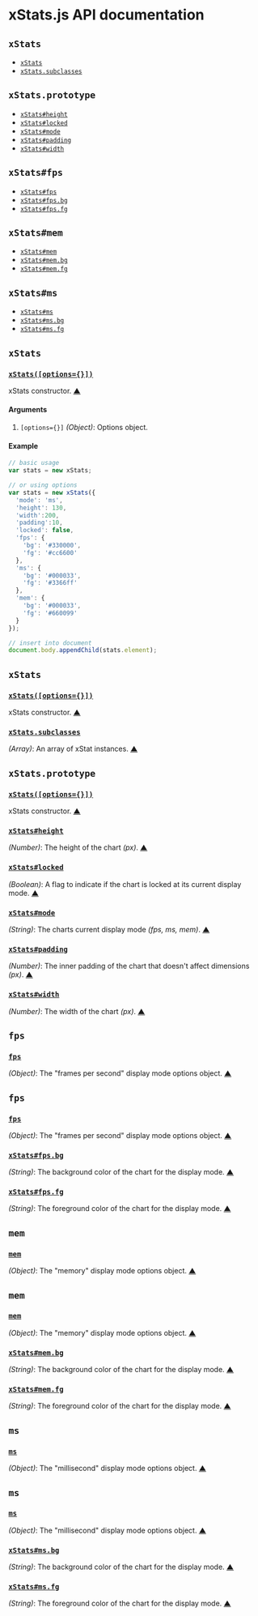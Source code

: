 # xStats.js API documentation

<!-- div -->


<!-- div -->

## `xStats`
* [`xStats`](#xStats)
* [`xStats.subclasses`](#xStats.subclasses)

<!-- /div -->


<!-- div -->

## `xStats.prototype`
* [`xStats#height`](#xStats:height)
* [`xStats#locked`](#xStats:locked)
* [`xStats#mode`](#xStats:mode)
* [`xStats#padding`](#xStats:padding)
* [`xStats#width`](#xStats:width)

<!-- /div -->


<!-- div -->

## `xStats#fps`
* [`xStats#fps`](#xStats:fps)
* [`xStats#fps.bg`](#xStats:fps.bg)
* [`xStats#fps.fg`](#xStats:fps.fg)

<!-- /div -->


<!-- div -->

## `xStats#mem`
* [`xStats#mem`](#xStats:mem)
* [`xStats#mem.bg`](#xStats:mem.bg)
* [`xStats#mem.fg`](#xStats:mem.fg)

<!-- /div -->


<!-- div -->

## `xStats#ms`
* [`xStats#ms`](#xStats:ms)
* [`xStats#ms.bg`](#xStats:ms.bg)
* [`xStats#ms.fg`](#xStats:ms.fg)

<!-- /div -->


<!-- /div -->


<!-- div -->


<!-- div -->

## `xStats`

<!-- div -->

### <a id="xStats" href="https://github.com/jdalton/xstats.js/blob/master/xstats.js#L73" title="View in source">`xStats([options={}])`</a>
xStats constructor.
[&#9650;][1]

#### Arguments
1. `[options={}]` *(Object)*: Options object.

#### Example
~~~ js
// basic usage
var stats = new xStats;

// or using options
var stats = new xStats({
  'mode': 'ms',
  'height': 130,
  'width':200,
  'padding':10,
  'locked': false,
  'fps': {
    'bg': '#330000',
    'fg': '#cc6600'
  },
  'ms': {
    'bg': '#000033',
    'fg': '#3366ff'
  },
  'mem': {
    'bg': '#000033',
    'fg': '#660099'
  }
});

// insert into document
document.body.appendChild(stats.element);
~~~

<!-- /div -->


<!-- div -->

## `xStats`
### <a id="xStats" href="https://github.com/jdalton/xstats.js/blob/master/xstats.js#L73" title="View in source">`xStats([options={}])`</a>
xStats constructor.
[&#9650;][1]

<!-- div -->

### <a id="xStats.subclasses" href="https://github.com/jdalton/xstats.js/blob/master/xstats.js#L397" title="View in source">`xStats.subclasses`</a>
*(Array)*: An array of xStat instances.
[&#9650;][1]

<!-- /div -->


<!-- /div -->


<!-- div -->

## `xStats.prototype`
### <a id="xStats" href="https://github.com/jdalton/xstats.js/blob/master/xstats.js#L73" title="View in source">`xStats([options={}])`</a>
xStats constructor.
[&#9650;][1]

<!-- div -->

### <a id="xStats:height" href="https://github.com/jdalton/xstats.js/blob/master/xstats.js#L406" title="View in source">`xStats#height`</a>
*(Number)*: The height of the chart *(px)*.
[&#9650;][1]

<!-- /div -->


<!-- div -->

### <a id="xStats:locked" href="https://github.com/jdalton/xstats.js/blob/master/xstats.js#L427" title="View in source">`xStats#locked`</a>
*(Boolean)*: A flag to indicate if the chart is locked at its current display mode.
[&#9650;][1]

<!-- /div -->


<!-- div -->

### <a id="xStats:mode" href="https://github.com/jdalton/xstats.js/blob/master/xstats.js#L434" title="View in source">`xStats#mode`</a>
*(String)*: The charts current display mode *(fps, ms, mem)*.
[&#9650;][1]

<!-- /div -->


<!-- div -->

### <a id="xStats:padding" href="https://github.com/jdalton/xstats.js/blob/master/xstats.js#L420" title="View in source">`xStats#padding`</a>
*(Number)*: The inner padding of the chart that doesn't affect dimensions *(px)*.
[&#9650;][1]

<!-- /div -->


<!-- div -->

### <a id="xStats:width" href="https://github.com/jdalton/xstats.js/blob/master/xstats.js#L413" title="View in source">`xStats#width`</a>
*(Number)*: The width of the chart *(px)*.
[&#9650;][1]

<!-- /div -->


<!-- /div -->


<!-- div -->

## `fps`

<!-- div -->

### <a id="xStats:fps" href="https://github.com/jdalton/xstats.js/blob/master/xstats.js#L441" title="View in source">`fps`</a>
*(Object)*: The "frames per second" display mode options object.
[&#9650;][1]

<!-- /div -->


<!-- div -->

## `fps`
### <a id="xStats:fps" href="https://github.com/jdalton/xstats.js/blob/master/xstats.js#L441" title="View in source">`fps`</a>
*(Object)*: The "frames per second" display mode options object.
[&#9650;][1]

<!-- div -->

### <a id="xStats:fps.bg" href="https://github.com/jdalton/xstats.js/blob/master/xstats.js#L448" title="View in source">`xStats#fps.bg`</a>
*(String)*: The background color of the chart for the display mode.
[&#9650;][1]

<!-- /div -->


<!-- div -->

### <a id="xStats:fps.fg" href="https://github.com/jdalton/xstats.js/blob/master/xstats.js#L455" title="View in source">`xStats#fps.fg`</a>
*(String)*: The foreground color of the chart for the display mode.
[&#9650;][1]

<!-- /div -->


<!-- /div -->


<!-- div -->

## `mem`

<!-- div -->

### <a id="xStats:mem" href="https://github.com/jdalton/xstats.js/blob/master/xstats.js#L485" title="View in source">`mem`</a>
*(Object)*: The "memory" display mode options object.
[&#9650;][1]

<!-- /div -->


<!-- div -->

## `mem`
### <a id="xStats:mem" href="https://github.com/jdalton/xstats.js/blob/master/xstats.js#L485" title="View in source">`mem`</a>
*(Object)*: The "memory" display mode options object.
[&#9650;][1]

<!-- div -->

### <a id="xStats:mem.bg" href="https://github.com/jdalton/xstats.js/blob/master/xstats.js#L492" title="View in source">`xStats#mem.bg`</a>
*(String)*: The background color of the chart for the display mode.
[&#9650;][1]

<!-- /div -->


<!-- div -->

### <a id="xStats:mem.fg" href="https://github.com/jdalton/xstats.js/blob/master/xstats.js#L499" title="View in source">`xStats#mem.fg`</a>
*(String)*: The foreground color of the chart for the display mode.
[&#9650;][1]

<!-- /div -->


<!-- /div -->


<!-- div -->

## `ms`

<!-- div -->

### <a id="xStats:ms" href="https://github.com/jdalton/xstats.js/blob/master/xstats.js#L463" title="View in source">`ms`</a>
*(Object)*: The "millisecond" display mode options object.
[&#9650;][1]

<!-- /div -->


<!-- div -->

## `ms`
### <a id="xStats:ms" href="https://github.com/jdalton/xstats.js/blob/master/xstats.js#L463" title="View in source">`ms`</a>
*(Object)*: The "millisecond" display mode options object.
[&#9650;][1]

<!-- div -->

### <a id="xStats:ms.bg" href="https://github.com/jdalton/xstats.js/blob/master/xstats.js#L470" title="View in source">`xStats#ms.bg`</a>
*(String)*: The background color of the chart for the display mode.
[&#9650;][1]

<!-- /div -->


<!-- div -->

### <a id="xStats:ms.fg" href="https://github.com/jdalton/xstats.js/blob/master/xstats.js#L477" title="View in source">`xStats#ms.fg`</a>
*(String)*: The foreground color of the chart for the display mode.
[&#9650;][1]

<!-- /div -->


<!-- /div -->


<!-- /div -->


  [1]: #readme "Jump back to the TOC."